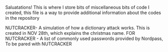 Saluatations! This is where I store bits of miscellaneous bits of code I created, this file is a way to provide additional information about the codes in the repository

NUTCRACKER- A simulation of how a dictionary attack works. This is created in NOV 28th, which explains the christmas name.
FOR NUTCRACKER - A list of commonly used passwords provided by Nordpass, To be pared with NUTCRACKER
